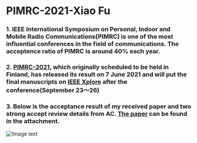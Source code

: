 # PIMRC-2021-Xiao Fu
### 1. IEEE International Symposium on Personal, Indoor and Mobile Radio Communications(PIMRC) is one of the most influential conferences in the field of communications. The acceptence ratio of PIMRC is around 40% each year.
### 2. [PIMRC-2021](https://pimrc2021.ieee-pimrc.org/), which originally scheduled to be held in Finland, has released its result on 7 June 2021 and will put the final manuscripts on [IEEE Xplore](https://ieeexplore.ieee.org/Xplore/home.jsp) after the conference(September 23～26)
### 3. Below is the acceptance result of my received paper and two strong accept review details from AC. [The paper](https://github.com/lemonaddie/PIMRC-2021/blob/main/paper.pdf) can be found in the attachment.
 ![Image text](https://github.com/lemonaddie/PIMRC-2021/blob/main/Acceptance%20and%20Reviews.png)
